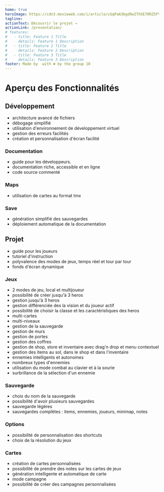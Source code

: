 ```yaml
---
home: true
heroImage: https://cdn3.movieweb.com/i/article/cGqPaA3bgd9wITh5E70RZ5FVpOoge8/1200:100/Dungeons-And-Dragons-Movie-Reboot-Production-Start-Summer.jpg
tagline:
actionText: Découvrir le projet →
actionLink: /presentation/
# features:
#   - title: Feature 1 Title
#     details: Feature 1 Description
#   - title: Feature 2 Title
#     details: Feature 2 Description
#   - title: Feature 3 Title
#     details: Feature 3 Description
footer: Made by  with ❤️ by the group 10
---
```


# Aperçu des Fonctionnalités

## Développement

- architecture avancé de fichiers
- débogage simplifié
- utilisation d'environnement de développement virtuel
- gestion des erreurs facilités
- création et personnalisation d'écran facilité

### Documentation

- guide pour les développeurs.
- documentation riche, accessible et en ligne
- code source commenté

### Maps

- utilisation de cartes au format tmx

### Save

- génération simplifié des sauvegardes
- déploiement automatique de la documentation

## Projet

- guide pour les joueurs
- tutoriel d'instruction
- polyvalence des modes de jeux, temps réel et tour par tour
- fonds d'écran dynamique

### Jeux

- 2 modes de jeu, local et multijoueur
- possibilité de créer jusqu'à 3 heros
- gestion jusqu'à 3 heros
- gestion différenciée des la vision et du joueur actif
- possibilité de choisir la classe et les caractéristiques des heros
- multi-cartes
- multi-niveaux
- gestion de la sauvegarde
- gestion de murs
- gestion de portes
- gestion des coffres
- gestion de shop, store et inventaire avec drag'n drop et menu contextuel
- gestion des items au sol, dans le shop et dans l'inventaire
- ennemies intelligents et autonomes
- nombreux types d'ennemies
- utilisation du mode combat au clavier et à la sourie
- surbrillance de la sélection d'un ennemie

### Sauvegarde

- choix du nom de la sauvegarde
- possibilité d'avoir plusieurs sauvegardes
- sauvegarde légères
- sauvegardes complètes : items, ennemies, joueurs, minimap, notes

### Options

- possibilité de personnalisation des shortcuts
- choix de la résolution du jeux

### Cartes

- création de cartes personnalisées
- possibilité de prendre des notes sur les cartes de jeux
- génération intelligente et automatique de carte
- mode campagne
- possibilité de créer des campagnes personnalisées
